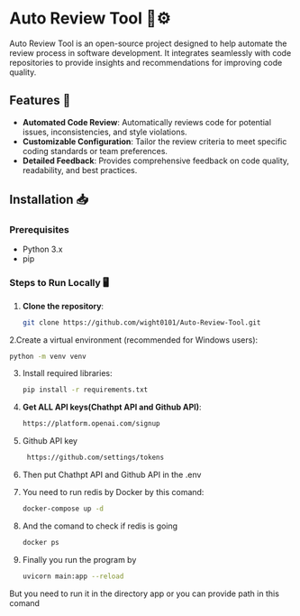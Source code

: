 # Auto Review Tool 📝⚙️

Auto Review Tool is an open-source project designed to help automate the review process in software development. It integrates seamlessly with code repositories to provide insights and recommendations for improving code quality.

## Features 🚀

- **Automated Code Review**: Automatically reviews code for potential issues, inconsistencies, and style violations.
- **Customizable Configuration**: Tailor the review criteria to meet specific coding standards or team preferences.
- **Detailed Feedback**: Provides comprehensive feedback on code quality, readability, and best practices.

## Installation 📥

### Prerequisites

- Python 3.x
- pip
  
### Steps to Run Locally 🖥️

1. **Clone the repository**:
   ```bash
   git clone https://github.com/wight0101/Auto-Review-Tool.git
   
2.Create a virtual environment (recommended for Windows users):
   ```bash
   python -m venv venv
```

3. Install required libraries:
   ```bash
   pip install -r requirements.txt
   ```
4. **Get ALL API keys(Chathpt API and Github API)**:
   ```bash
   https://platform.openai.com/signup

5. Github API key
   ```bash
    https://github.com/settings/tokens
   ```
6. Then put Chathpt API and Github API in the .env

7. You need to run redis by Docker by this comand:
   ```bash
   docker-compose up -d
   ```
8. And the comand to check if redis is going
   ```bash
   docker ps
   ```

9. Finally you run the program by
   ```bash
   uvicorn main:app --reload
   ```
But you need to run it in the directory app or you can provide path in this comand 

